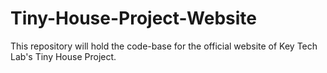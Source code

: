 # Tiny-House-Project-Website
This repository will hold the code-base for the official website of Key Tech Lab's Tiny House Project.
